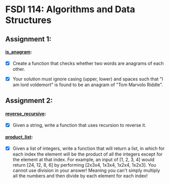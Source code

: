 # FSDI 114: Algorithms and Data Structures

## Assignment 1:

#### [is_anagram](is_anagram.py):

- [x] Create a function that checks whether two words are anagrams of each other.
- [x] Your solution must ignore casing (upper, lower) and spaces such that "I am lord voldemort" is found to be an anagram of "Tom Marvolo Riddle".


## Assignment 2:

#### [reverse_recursive](reverse_recursive.py):

- [x] Given a string, write a function that uses recursion to reverse it.

#### [product_list](product_list.py):
- [x] Given a list of integers, write a function that will return a list, in which for each index the element will be the product of all the integers except for the element at that index. For example, an input of [1, 2, 3, 4] would return [24, 12, 8, 6] by performing [2x3x4, 1x3x4, 1x2x4, 1x2x3]. You cannot use division in your answer! Meaning you can't simply multiply all the numbers and then divide by each element for each index!